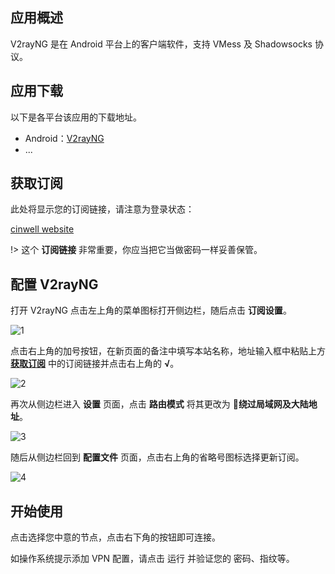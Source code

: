 ## 应用概述

V2rayNG 是在 Android 平台上的客户端软件，支持 VMess 及 Shadowsocks 协议。

## 应用下载

以下是各平台该应用的下载地址。

- Android：[V2rayNG](https://github.com/2dust/v2rayNG/releases)
- ...

## 获取订阅

此处将显示您的订阅链接，请注意为登录状态：

[cinwell website](/sublink?type=v2ray ':include :type=markdown')

!> 这个 **订阅链接** 非常重要，你应当把它当做密码一样妥善保管。

## 配置 V2rayNG

打开 V2rayNG 点击左上角的菜单图标打开侧边栏，随后点击 **订阅设置**。

![1](https://i.loli.net/2019/02/13/5c62fd8327c0e.png ':size=600')

点击右上角的加号按钮，在新页面的备注中填写本站名称，地址输入框中粘贴上方 **[获取订阅](#获取订阅)** 中的订阅链接并点击右上角的 **√**。

![2](https://i.loli.net/2019/02/13/5c62fef253cd4.jpg ':size=200')

再次从侧边栏进入 **设置** 页面，点击 **路由模式** 将其更改为 **绕过局域网及大陆地址**。

![3](https://i.loli.net/2019/02/13/5c62ffab506fb.jpeg ':size=600')

随后从侧边栏回到 **配置文件** 页面，点击右上角的省略号图标选择更新订阅。

![4](https://i.loli.net/2019/02/13/5c630072445ec.jpeg ':size=400')

## 开始使用

点击选择您中意的节点，点击右下角的按钮即可连接。

如操作系统提示添加 VPN 配置，请点击 运行 并验证您的 密码、指纹等。

